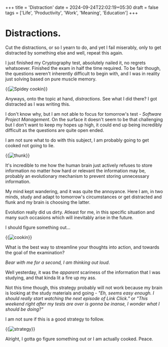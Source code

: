 +++
title = 'Distraction'
date = 2024-09-24T22:02:19+05:30
draft = false
tags = ['Life', 'Productivity', 'Work', 'Meaning', 'Education']
+++

# Distractions.

Cut the distractions, or so I yearn to do, and yet I fail miserably, only to get  distracted by something else and well, repeat this again.

I just finished my Cryptography test, absolutely nailed it, no regrets whatsoever. Finished the exam in half the time required. To be fair though, the questions weren't inherently difficult to begin with, and I was in reality just solving based on pure muscle memory. 

{{<img src="/posts/image.png" alt="Spidey cookin" class="center">}}


Anyways, onto the topic at hand, *distractions*.
See what I did there? I got distracted as I was writing this.

I don't know why, but I am not able to focus for tomorrow's test - *Software Project Management*. On the surface it doesn't seem to be that challenging but I don't want to keep my hopes up high, it could end up being incredibly difficult as the questions are quite open ended.

I am not sure what to do with this subject, I am probably going to get cooked not going to lie.

{{<img src="/posts/image-1.png" alt="thunk" class="center">}}

It's incredible to me how the human brain just actively refuses to store information no matter how hard or relevant the information may be, probably an evolutionary mechanism to prevent storing unnecessary information. 

My mind kept wandering, and it was quite the annoyance. Here I am, in two minds, study and adapt to tomorrow's circumstances or get distracted and flunk and my brain is choosing the latter.

Evolution really did us dirty. Atleast for me, in this specific situation and many such occasions which will inevitably arise in the future.

I should figure something out...

{{<img src="/posts/image-2.png" alt="cookin" class="center">}}

What is the best way to streamline your thoughts into action, and towards the goal of the examination?

*Bear with me for a second, I am thinking out loud*.

Well yesterday, it was the *apparent* scariness of the information that I was studying, and that kinda lit a fire up my ass. 

Not this time though, this strategy probably will not work because my brain is looking at the study materials and going - *"Eh, seems easy enough. I should really start watching the next episode of Link Click."* or *"This weekend right after my tests are over is gonna be inanse, I wonder what I should be doing?"*

I am not sure if this is a good strategy to follow.

{{<img src="/posts/image-3.png" alt="strategy" class="center">}}

Alright, I gotta go figure something out or I am actually cooked. Peace.